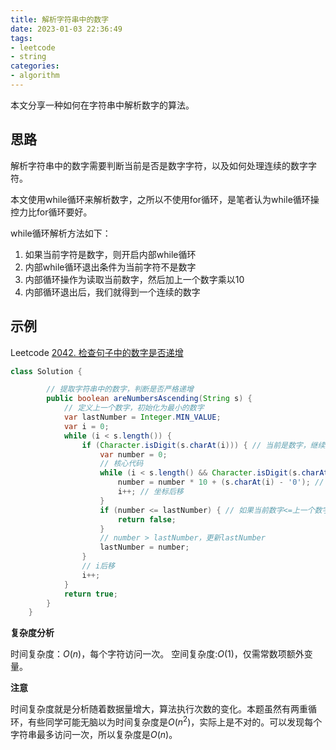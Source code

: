 ```yaml
---
title: 解析字符串中的数字
date: 2023-01-03 22:36:49
tags:
- leetcode
- string
categories:
- algorithm
---
```


本文分享一种如何在字符串中解析数字的算法。

## 思路

解析字符串中的数字需要判断当前是否是数字字符，以及如何处理连续的数字字符。

本文使用while循环来解析数字，之所以不使用for循环，是笔者认为while循环操控力比for循环要好。

while循环解析方法如下：

1. 如果当前字符是数字，则开启内部while循环
2. 内部while循环退出条件为当前字符不是数字
3. 内部循环操作为读取当前数字，然后加上一个数字乘以10
4. 内部循环退出后，我们就得到一个连续的数字

## 示例

Leetcode [2042. 检查句子中的数字是否递增](https://leetcode.cn/problems/check-if-numbers-are-ascending-in-a-sentence/)

```java
class Solution {

        // 提取字符串中的数字，判断是否严格递增
        public boolean areNumbersAscending(String s) {
            // 定义上一个数字，初始化为最小的数字
            var lastNumber = Integer.MIN_VALUE;
            var i = 0;
            while (i < s.length()) {
                if (Character.isDigit(s.charAt(i))) { // 当前是数字，继续处理
                    var number = 0;
                    // 核心代码
                    while (i < s.length() && Character.isDigit(s.charAt(i))) { // 字符串没越界而且当前字符是数字字符
                        number = number * 10 + (s.charAt(i) - '0'); // (s.charAt(i) - '0') 就是利用ASCII码表直接得到数字值，不需要再做parseInt
                        i++; // 坐标后移
                    }
                    if (number <= lastNumber) { // 如果当前数字<=上一个数字，证明不是严格递增，return false
                        return false;
                    }
                    // number > lastNumber，更新lastNumber
                    lastNumber = number;
                }
                // i后移
                i++;
            }
            return true;
        }
    }
```

**复杂度分析**

时间复杂度：$O(n)$，每个字符访问一次。
空间复杂度:$O(1)$，仅需常数项额外变量。

**注意**

时间复杂度就是分析随着数据量增大，算法执行次数的变化。本题虽然有两重循环，有些同学可能无脑以为时间复杂度是$O(n^2)$，实际上是不对的。可以发现每个字符串最多访问一次，所以复杂度是$O(n)$。
